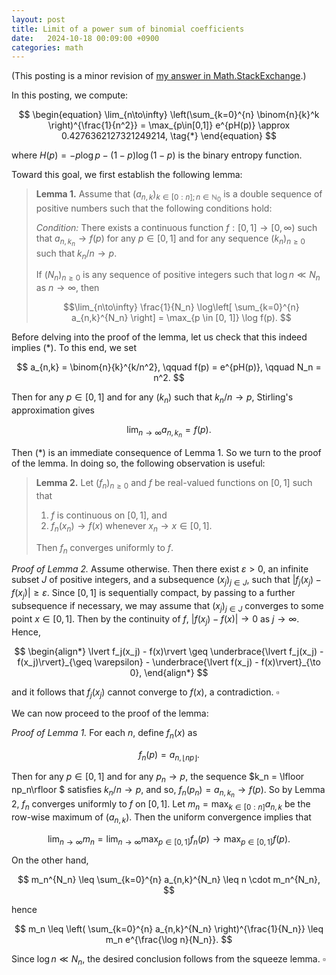 ```yaml
---
layout: post
title: Limit of a power sum of binomial coefficients
date:   2024-10-18 00:09:00 +0900
categories: math
---
```


(This posting is a minor revision of [my answer in Math.StackExchange](https://math.stackexchange.com/questions/4985791/how-to-evaluate-lim-limits-n-to-infty-frac-ln-left-sum-limits-k-0n-b/4985898#4985898).)

In this posting, we compute:

$$
\begin{equation}
\lim_{n\to\infty} \left(\sum_{k=0}^{n} \binom{n}{k}^k \right)^{\frac{1}{n^2}} = \max_{p\in[0,1]} e^{pH(p)} \approx 0.4276362127321249214, \tag{*}
\end{equation}
$$

where $H(p) = -p\log p - (1-p)\log(1-p)$ is the binary entropy function.

Toward this goal, we first establish the following lemma:

>**Lemma 1.** Assume that $(a_{n,k})_{k \in [0:n]; n \in \mathbb{N}_0}$ is a double sequence of positive numbers such that the following conditions hold:
>
>*Condition:* There exists a continuous function $f : [0, 1] \to [0, \infty)$ such that $a_{n,k_n} \to f(p)$ for any $p \in [0, 1]$ and for any sequence $(k_n)_{n\geq 0}$ such that $k_n/n \to p$.
>
>If $(N_n)_{n\geq 0}$ is any sequence of positive integers such that $\log n \ll N_n$ as $n \to \infty$, then
>
>$$\lim_{n\to\infty} \frac{1}{N_n} \log\left[ \sum_{k=0}^{n} a_{n,k}^{N_n} \right] = \max_{p \in [0, 1]} \log f(p). $$

Before delving into the proof of the lemma, let us check that this indeed implies $\text{(*)}$. To this end, we set

$$ a_{n,k} = \binom{n}{k}^{k/n^2}, \qquad f(p) = e^{pH(p)}, \qquad N_n = n^2. $$

Then for any $p \in [0, 1]$ and for any $(k_n)$ such that $k_n / n \to p$, Stirling's approximation gives

$$ \lim_{n\to\infty} a_{n,k_n} = f(p). $$

Then $\text{(*)}$ is an immediate consequence of Lemma 1. So we turn to the proof of the lemma. In doing so, the following observation is useful:

>**Lemma 2.** Let $(f_n)_{n\geq 0}$ and $f$ be real-valued functions on $[0, 1]$ such that
>
>1. $f$ is continuous on $[0, 1]$, and
>2. $f_n(x_n) \to f(x)$ whenever $x_n \to x \in [0, 1]$.
>
> Then $f_n$ converges uniformly to $f$.

*Proof of Lemma 2.* Assume otherwise. Then there exist $\varepsilon > 0$, an infinite subset $J$ of positive integers, and a subsequence $(x_j)_{j\in J}$, such that $\lvert f_j(x_j) - f(x_j) \rvert \geq \varepsilon$. Since $[0, 1]$ is sequentially compact, by passing to a further subsequence if necessary, we may assume that $(x_j)_{j\in J}$ converges to some point $x \in [0, 1]$. Then by the continuity of $f$, $\lvert f(x_j) - f(x) \rvert \to 0$ as $j \to \infty$. Hence,

$$
\begin{align*}
\lvert f_j(x_j) - f(x)\rvert
\geq \underbrace{\lvert f_j(x_j) - f(x_j)\rvert}_{\geq \varepsilon} - \underbrace{\lvert f(x_j) - f(x)\rvert}_{\to 0},
\end{align*}
$$

and it follows that $f_j(x_j)$ cannot converge to $f(x)$, a contradiction. $\square$

We can now proceed to the proof of the lemma:

*Proof of Lemma 1.* For each $n$, define $f_n(x)$ as

$$ f_n(p) = a_{n,\lfloor np\rfloor}. $$

Then for any $p \in [0, 1]$ and for any $p_n \to p$, the sequence $k_n = \lfloor np_n\rfloor $ satisfies $k_n/n \to p$, and so, $f_n(p_n) = a_{n,k_n} \to f(p)$. So by Lemma 2, $f_n$ converges uniformly to $f$ on $[0, 1]$. Let $m_n = \max_{k\in[0:n]} a_{n,k}$ be the row-wise maximum of $(a_{n,k})$. Then the uniform convergence implies that

$$ \lim_{n\to\infty} m_n
= \lim_{n\to\infty} \max_{p\in[0,1]} f_n(p)
\to \max_{p\in[0,1]} f(p). $$

On the other hand,

$$ m_n^{N_n} \leq \sum_{k=0}^{n} a_{n,k}^{N_n} \leq n \cdot m_n^{N_n}, $$

hence

$$ m_n \leq \left( \sum_{k=0}^{n} a_{n,k}^{N_n} \right)^{\frac{1}{N_n}} \leq m_n e^{\frac{\log n}{N_n}}. $$

Since $\log n \ll N_n$, the desired conclusion follows from the squeeze lemma. $\square$

